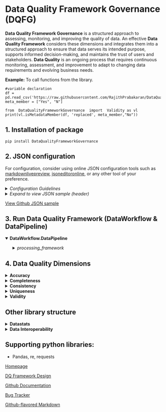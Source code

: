 
# Data Quality Framework Governance (DQFG)

**Data Quality Framework Governance** is a structured approach to assessing, monitoring, and improving the quality of data. An effective **Data Quality Framework** considers these dimensions and integrates them into a structured approach to ensure that data serves its intended purpose, supports informed decision-making, and maintains the trust of users and stakeholders. **Data Quality** is an ongoing process that requires continuous monitoring, assessment, and improvement to adapt to changing data requirements and evolving business needs.



**Example:** To call functions from the library.

	#variable declaration
	df = pd.read_csv('https://raw.githubusercontent.com/RajithPrabakaran/DataQualityFrameworkGovernance/main/Files/ecommerce_dataset.csv')
	meta_member = ["Yes", "N"]

	from  DataQualityFrameworkGovernance  import  Validity as vl
	print(vl.isMetadataMember(df, 'replaced', meta_member,"No"))

## 1. Installation of package
    pip install DataQualityFrameworkGovernance

## 2. JSON configuration

For configuration, consider using online JSON configuration tools such as [markdownlivepreview](https://markdownlivepreview.com), [jsoneditoronline](https://jsoneditoronline.org), or any other tool of your preference.


<details>
<summary><i>Configuration Guidelines</i></summary>

- Ensure that the **DataFrameDictionary** specifies the source for all required datasets in CSV format.
- In the **DataFunctionConfig** section, invoke functions from the library.
- Use the **enabled** parameter, which can be set to True or False, to guide the framework on enabling or disabling specific functionalities.
- Specify the **function_path** to indicate the function name and its path for a particular activity.
- In the **parameters** field, provide the necessary parameters for the function, ensuring that the passed parameters align with the function's expected parameters.
- The **calculate** parameter is crucial; set it to "Yes" to generate a data quality assessment report. While optional in cloud environments, it is recommended to set it to "Yes" for summarizing the data quality assessment report.
- The first parameter in **DataFunctionConfig**, *user_info*, *comments*, etc., is developer comments.

Consider these points during the configuration of the JSON file.

</details>

<details>
<summary><i>Expand to view JSON sample (header)</i></summary>

    {
    "DataFrameDictionary": 
    {
        "data1": {"enabled": true,"data_path": "https://raw.githubusercontent.com/RajithPrabakaran/DataQualityFrameworkGovernance/main/Files/data1.csv"},
        "ecomm_data": {"enabled": true,"data_path": "https://raw.githubusercontent.com/RajithPrabakaran/DataQualityFrameworkGovernance/main/Files/ecommerce_dataset.csv"}
    },

    "DataFunctionConfig":
    [
        {
            "user_info":"Identifying completeness in a column - this line is user remark [OPTIONAL]",
            "enabled": true,
            "function_path": "DataQualityFrameworkGovernance.Completeness.missing_values_in_column",
            "parameters": [{
                "enabled": true,
                "df":"ecomm_data",
                "columnname":"address2",
                "calculate":"Yes"
                }]
        },
        {
            "Comments":"Important: Array list to be called without double quotes outside array list",
            "enabled": true,
            "function_path": "DataQualityFrameworkGovernance.Validity.isMetadataMember",
            "parameters": [{
                "enabled": true,
                "df":"ecomm_data",
                "column_name_to_look":"replaced",
                "array_list":["Yes", "N"],
                "calculate":"Yes"
                }]
        }
    ]
    }

</details>

[View Github JSON sample](https://github.com/RajithPrabakaran/DataQualityFrameworkGovernance/blob/main/Files/dq_pipeline_config.json)

## 3. Run Data Quality Framework (DataWorkflow & DataPipeline)

<details open>
<summary><b>DataWorkflow.DataPipeline</b></summary>

<ul>

<details>
<summary><i>processing_framework</i></summary>

User configures **DataframeDictionary** and **DataFunctionConfig** in JSON file, based on the JSON file, data pipeline tasks will be performed in  processing framework.

	from DataQualityFrameworkGovernance.DataWorkflow import DataPipeline as dp
	
	json_config_file = 'https://raw.githubusercontent.com/RajithPrabakaran/DataQualityFrameworkGovernance/main/Files/dq_pipeline_config.json'
	#output_csv = 'full path of system location to save the output / result - [OPTIONAL, if the result to be saved in a CSV file]'
	
	print(dp.processing_framework(json_config_file))

*The output_csv parameter is optional in 'processing_framework' function, and if specified, the result will be saved **exclusively in CSV file format.** Please provide the full path, including the desired CSV file name, for saving the output.*

*Refer [DataWorkflow](https://github.com/RajithPrabakaran/DataQualityFrameworkGovernance/blob/main/DataQualityFrameworkGovernance.png)*, *[Pre-configured Json](https://raw.githubusercontent.com/RajithPrabakaran/DataQualityFrameworkGovernance/main/Files/dq_pipeline_config.json)*


<details>
<summary><i>View result</i></summary>

|DateTime|DQ#|Dataset_name|DQ_Dimension|DQ_Rule/Function_name|Error_in_JSON|Error log|DQ_Rule/Function_description|DQ_Valid_count|DQ_Invalid_count|DQ_Total_count|DQ_Valid%|DQ_Invalid%|DQ_Flag_Inclusion|Data_enabled|Function_enabled|Parameter_enabled|Source|
|--|--|--|--|--|--|--|--|--|--|--|--|--|--|--|--|--|--|
|2023-12-23 11:44:13.324231|DQFGCP02|ecomm_data|Completeness|DataQualityFrameworkGovernance.Completeness.missing_values_in_column|No|No error in JSON config|"Parameter: df: 'ecomm_data', columnname: 'address2', calculate: 'Yes'"|7|43|50|14.000000000000002|86.0|Y|True|True|True|https://raw.githubusercontent.com/RajithPrabakaran/DataQualityFrameworkGovernance/main/Files/ecommerce_dataset.csv|
|2023-12-23 11:44:13.339754|DQFGCP01|ecomm_data|Completeness|DataQualityFrameworkGovernance.Completeness.missing_values_in_dataset|No|No error in JSON config|"Parameter: df: 'ecomm_data', calculate: 'Yes'"|770|80|50|90.58823529411765|9.411764705882353|Y|True|True|True|https://raw.githubusercontent.com/RajithPrabakaran/DataQualityFrameworkGovernance/main/Files/ecommerce_dataset.csv|
|2023-12-23 11:44:13.361530|DQFGAC01|ecomm_data|Accuracy|DataQualityFrameworkGovernance.Accuracy.accuracy_tolerance_numeric|No|No error in JSON config|"Parameter: df: 'ecomm_data', base_column: 'actual_price', lookup_column: 'discounted_price', tolerance_percentage: '0', calculate: 'Yes'"|0|50|50|0.0|100.0|Y|True|True|True|https://raw.githubusercontent.com/RajithPrabakaran/DataQualityFrameworkGovernance/main/Files/ecommerce_dataset.csv|
|2023-12-23 11:44:13.379107|DQFGAC02|ecomm_data|Accuracy|DataQualityFrameworkGovernance.Accuracy.accurate_number_range|No|No error in JSON config|"Parameter: df: 'ecomm_data', range_column_name: 'actual_price', lower_bound: '1', upper_bound: '1000', calculate: 'Yes'"|50|0|50|100.0|0.0|Y|True|True|True|https://raw.githubusercontent.com/RajithPrabakaran/DataQualityFrameworkGovernance/main/Files/ecommerce_dataset.csv|
|2023-12-23 11:44:13.395435|DQFGAC03|ecomm_data|Accuracy|DataQualityFrameworkGovernance.Accuracy.accurate_datetime_range|No|No error in JSON config|"Parameter: df: 'ecomm_data', range_column_name: 'purchase_datetime', from_date: '2023-05-01', to_date: '2023-05-28', date_format: '%Y-%m-%d', calculate: 'Yes'"|22|28|50|44.0|56.00000000000001|Y|True|True|True|https://raw.githubusercontent.com/RajithPrabakaran/DataQualityFrameworkGovernance/main/Files/ecommerce_dataset.csv|
</details>

</details>
</ul>
</details>

## 4. Data Quality Dimensions

<details>
<summary><b>Accuracy</b></summary>

<ul>

<details>
<summary><i>accuracy_tolerance_numeric</i></summary>

Calculating data quality accuracy of a set of values (base values) by comparing them to a known correct value (lookup value) by setting a user-defined tolerance percentage, applicable for numeric values.

	from  DataQualityFrameworkGovernance  import  Accuracy as ac
	print(ac.accuracy_tolerance_numeric(dataframe, 'base_column', 'lookup_column', tolerance_percentage))

</details>

<details>
<summary><i>accurate_number_range</i></summary>

Number range ensures that data values are accurate and conform to expected values or constraints. It is applicable to a variety of contexts, including exam scores, weather conditions, pricing, stock prices, age, income, speed limits for vehicles, water levels, and numerous other scenarios.

	from  DataQualityFrameworkGovernance  import  Accuracy as ac
	print(ac.accurate_number_range(dataframe, 'range_column_name', lower_bound, upper_bound))

	Example:
	print(ac.accurate_number_range(df, 'Age', 4, 12))
	(Output will extract the age between 4(lower bound) and 12 (upper bound) from column 'Age' in the dataset 'df')

</details>

<details>
<summary><i>accurate_datetime_range</i></summary>

The datetime range filter guarantees the accuracy and adherence of data values to predetermined criteria or constraints. It is applicable to a variety of contexts, including capturing outliers in date of birth, age and many more.

	from  DataQualityFrameworkGovernance  import  Accuracy as ac
	print(ac.accurate_datetime_range(Dataframe, 'range_column_name', 'from_date', 'to_date', 'date_format'))

	Example:
	print(ac.accurate_datetime_range(df, 'Date', '2023-01-15', '2023-03-01', '%Y-%m-%d'))

**Important**: Specify date format in *'%Y-%m-%d %H:%M:%S.%f'*  ***(It can be specified in any format aligned to source date format).***

</details>

</ul>
</details>

<details>
<summary><b>Completeness</b></summary>

<ul>

<details>
<summary><i>missing_values_in_column</i></summary>

Summary of missing values in each column.

	from  DataQualityFrameworkGovernance  import  Completeness as cp
	print(cp.missing_values_in_column(dataframe))

</details>

<details>
<summary><i>missing_values_in_dataset</i></summary>

Summary of missing values in a dataset.

	from  DataQualityFrameworkGovernance  import  Completeness as cp
	print(cp.missing_values_in_dataset(dataframe))

</details>

</ul>
</details>

<details>
<summary><b>Consistency</b></summary>

<ul>

<details>
<summary><i>start_end_date_consistency</i></summary>

If data in two columns is consistent, check if the "Start Date" and "End Date" column are in the correct chronological order. 

	from  DataQualityFrameworkGovernance  import  Consistency as ct
	#print(ct.start_end_date_consistency(dataframe, 'start_date_column_name', 'end_date_column_name', date_format))
	
	df = pd.read_csv('https://raw.githubusercontent.com/RajithPrabakaran/DataQualityFrameworkGovernance/main/Files/ecommerce_dataset.csv')
	print(ct.start_end_date_consistency(df, 'purchase_datetime', 'refund_date','%Y-%m-%d %H:%M:%S'))

**Important**: Specify date format in *'%Y-%m-%d %H:%M:%S.%f'*  ***(It can be specified in any format aligned to source date format).***

</details>

</ul>
</details>
  

<details>
<summary><b>Uniqueness</b></summary>

<ul>

<details>
<summary><i>duplicate_rows</i></summary>

Identify and display **duplicate** rows in a dataset. 

  
	from  DataQualityFrameworkGovernance  import  Uniqueness as uq
	print(uq.duplicate_rows(dataframe))

</details>

<details>
<summary><i>unique_column_values</i></summary>

Display **unique column values** in a dataset. 

	from  DataQualityFrameworkGovernance  import  Uniqueness as uq
	print(uq.unique_column_values(dataframe, 'column_name'))

</details>

</ul>
</details>


<details>
<summary><b>Validity</b></summary>

<ul>

<details>
<summary><i>validate_age</i></summary>

Validate age based on the criteria in a dataset. 

  	from  DataQualityFrameworkGovernance  import  Validity as vl
	print(vl.validate_age(dataframe, 'age_column', min_age, max_age))

</details>

<details>
<summary><i>vaild_email_pattern</i></summary>

Validating accuracy of email addresses in a dataset by verifying that they follow a valid email format.

	from  DataQualityFrameworkGovernance  import  Validity as vl
	print(vl.valid_email_pattern(dataframe,'email_column_name'))

</details>

<details>
<summary><i>isMetadataMember</i></summary>

If all values in a given array list are present in a specific column of a dataset then it provides a status message indicating whether all names are found or not. **Array values must be within square brackets.**
    
    #Examples
    #array list = ["Tom", "Jerry", "Donald"] - Text
	#array list = [10, 20, 30] - Numeric
	#array list = [True, False] - Boolean
	#array list = [0, 1] - Flag

	from  DataQualityFrameworkGovernance  import  Validity as vl
	df = pd.read_csv('https://raw.githubusercontent.com/RajithPrabakaran/DataQualityFrameworkGovernance/main/Files/ecommerce_dataset.csv')
	meta_member = ["Yes", "N"]
	
	print(vl.isMetadataMember(df, 'replaced', meta_member,"No"))
	#print(vl.isMetadataMember(dataframe, 'column_name_to_look', [array_list]))
	#Parameter 'No' is optional to enable and disable calculation


</details>

<details>
<summary><i>is_column_numeric</i></summary>

 Examines each value in a **column** and appends a new column to the existing column, indicating whether the column is numeric.

	from  DataQualityFrameworkGovernance  import  Validity as vl
	df = pd.read_csv('https://raw.githubusercontent.com/RajithPrabakaran/DataQualityFrameworkGovernance/main/Files/ecommerce_dataset.csv')
    print(vl.is_column_numeric(df, 'actual_price'))
	
	#print(vl.is_column_numeric(dataframe, 'column_name'))

</details>

<details>
<summary><i>contains_number_in_column</i></summary>

 Examines each value in a **column** and appends a new column to the existing column, indicating whether the values contains numeric.

	from  DataQualityFrameworkGovernance  import  Validity as vl
	df = pd.read_csv('https://raw.githubusercontent.com/RajithPrabakaran/DataQualityFrameworkGovernance/main/Files/ecommerce_dataset.csv')
    print(vl.contains_number_in_column(df, 'product_name'))
	
	#print(vl.contains_number_in_column(dataframe, 'column_name'))

</details>

<details>
<summary><i>is_number_in_dataset</i></summary>

Examines each value in a **dataset** and appends a new column for each existing column, indicating whether the values are numeric.

	from  DataQualityFrameworkGovernance  import  Validity as vl
	print(vl.is_number_in_dataset(dataframe))

	#Example for specific column selection
	is_number_in_dataset(dataframe[['column1','column7']])

</details>

<details>
<summary><i>textonly_in_column</i></summary>

 Examines each value in a **column** and appends a new column to the existing column, indicating whether the values are text. **Result would be false, if text or string contains number.**

	from  DataQualityFrameworkGovernance  import  Validity as vl
	df = pd.read_csv('https://raw.githubusercontent.com/RajithPrabakaran/DataQualityFrameworkGovernance/main/Files/ecommerce_dataset.csv')
    print(vl.textonly_in_column(df,'product_description'))

	#print(vl.textonly_in_column(dataframe, 'column_name'))

</details>

<details>
<summary><i>is_text_in_dataset</i></summary>

Examines each value in a **dataset** and appends a new column for each existing column, indicating whether the values are text. **Result would be false, if text or string contains number.**

	from  DataQualityFrameworkGovernance  import  Validity as vl
	print(vl.is_text_in_dataset(dataframe))

	#Example for specific column selection
	is_text_in_dataset(dataframe[['column1','column7']])

</details>

<details>
<summary><i>is_date_in_column</i></summary>

 Examines each value in a **column** and appends a new column to the existing column, indicating whether the values are in date time, in a speciifed format.

	from  DataQualityFrameworkGovernance  import  Validity as vl
	print(vl.is_date_in_column(dataframe,'column_name', date_format))

**Important**: Specify date format in *'%Y-%m-%d %H:%M:%S.%f'*  ***(It can be specified in any format aligned to source date format).***

</details>

<details>
<summary><i>is_date_in_dataset</i></summary>

 Examines each value in a **dataset** and appends a new column for each existing column, indicating whether the values are in date time, in a speciifed format.

	from  DataQualityFrameworkGovernance  import  Validity as vl
	df = pd.read_csv('https://raw.githubusercontent.com/RajithPrabakaran/DataQualityFrameworkGovernance/main/Files/ecommerce_dataset.csv')
	print(vl.is_date_in_dataset(df,'%Y-%m-%d %H:%M:%S'))

    #print(vl.is_date_in_dataset(df[['purchase_datetime','product_name']],'%Y-%m-%d %H:%M:%S'))
	#print(vl.is_date_in_dataset(dataframe, date_format))

	#Example for specific column selection
	is_date_in_dataset(dataframe[['column1','column7']], date_format='%Y-%m-%d')

**Important**: Specify date format in *'%Y-%m-%d %H:%M:%S.%f'*  ***(It can be specified in any format aligned to source date format).***

</details>

</details>


</ul>
</details>

</ul>
</details>

## Other library structure
<details>
<summary><b>Datastats</b></summary>

<ul>

<details>
<summary><i>count_rows</i></summary>

Count the number of rows in a DataFrame. 
  
  	from  DataQualityFrameworkGovernance  import  Datastats as ds
	print(ds.count_rows(dataframe))

</details>

<details>
<summary><i>count_columns</i></summary>

Count the number of columns in a DataFrame. 

    
  	from  DataQualityFrameworkGovernance  import  Datastats as ds
	print(ds.count_columns(dataframe))

</details>

<details>
<summary><i>count_dataset</i></summary>

Count the number of rows & columns in a DataFrame. 
    
  	from  DataQualityFrameworkGovernance  import  Datastats as ds
	print(ds.count_dataset(dataframe))

</details>

<details>
<summary><i>limit_max_length</i></summary>

 Limits the maximum length of a string to specific length. Example, when applied to the input string 'ABCDEFGH', the function returns 'ABCDE', effectively truncating the original string to the first 5 characters.
    
  	from  DataQualityFrameworkGovernance  import  Datastats as ds
	print(ds.limit_max_length(dataframe, column_name, start_length, length))

	#Example: 'ABCDEFGH' input string returns 'ABCDE'
	print(limit_max_length(df,'column_name',0,5))

</details>

</ul>
</details>


<details>
<summary><b>Data Interoperability</b></summary>

<ul>

<details>
<summary><i>data_migration_reconciliation</i></summary>

**Data migration reconciliation** is a crucial step in ensuring the accuracy and integrity of data transfer between a source and target system. The process involves comparison of the source and target data to identify any disparities. If the columns in both datasets differ, the process returns an ouput to align the source and target dataset. 

**Output of column name mismatch**
| Column | MatchStatus | TableLocation |
|--|--|--|
| Department | Unmatched | Source |
| Departmentt | Unmatched | Target |
| EmployeeID | Matched | NotApplicable |

After structural alignment is confirmed, a comprehensive check is performed by comparing the content of each column. Any inconsistencies between the source and target data are flagged as mismatches. This includes the identification of specific 'column name(s)' where discrepancies occur, 'row number or position' and 'mismatched records' in both the source and target datasets. This comprehensive reporting ensures that discrepancies can be easily located and addressed, promoting data accuracy and the successful completion of the migration process.

  	from  DataQualityFrameworkGovernance  import  Interoperability as io
	print(io.data_migration_reconciliation(source_dataframe, target_dataframe))

	#Example of saving source and target dataframe from csv file

	import pandas as pd
	source_dataframe = pd.read_csv('source_data.csv')
	target_dataframe = pd.read_csv('target_data.csv')

**Result**
| Column | Row no. / Position |Source Data |Target Data |
|--|--|--|--|
| Column name | 2 | 33 | 3 |
| Column name | 289 | Donald Trump | Donald Duck |  

</details>

<details>
<summary><i>data_integration_reconciliation</i></summary>

**Data integration reconciliation** involves combining data from different sources into a unified view. This function compares two datasets, source_dataset and target_dataset, based on a unique identifier, ID. It checks for disparities in each column, cell by cell, between the two datasets. For each mismatch, it identifies the specific column and provides a status of "Matched" or "Mismatched." If the columns in both datasets differ, the process returns an ouput to align the source and target dataset. 

**Example output of column name mismatch**
| Column | MatchStatus | TableLocation |
|--|--|--|
| Department | Unmatched | Source |
| Departmentt | Unmatched | Target |
| EmployeeID | Matched | NotApplicable |

After structural alignment is confirmed, a comprehensive check is performed by comparing the content of each column. Any inconsistencies between the source and target data are flagged as mismatches.

**Parameters:**

**source_dataset:** The source dataset, a DataFrame containing the data to be compared.
**target_dataset:** The target dataset, a DataFrame containing the data to be compared against the source dataset
**ID**: A unique identifier column present in both datasets, used to match rows between the two datasets.

**Return Value:**

**status:** A string indicating the overall comparison status, either "Matched" or "Mismatched."
**mismatched_columns:** A list of columns that have mismatches between the two datasets.

	import pandas as pd
  	from  DataQualityFrameworkGovernance  import  Interoperability as io

	source_dataset = pd.DataFrame({
		'Ordinal': [54, 55, 56, 57],
		'Name': ['Theresa May','Boris Johnson', 'Liz Truss', 'Rishi Sunak'],
		'Monarch': ['Elizabeth II', 'Elizabeth II', 'Elizabeth II & Charles III', 'Charles III']
		})

	target_dataset = pd.DataFrame({
		'Ordinal': [55, 56, 57],
		'Name': ['Boris Johnson', 'Liz Truss', 'Rishi Sunak'],
		'Monarch': ['Elizabeth II', 'Elizabeth II', 'Charles III']
		})

	comparison_results = io.data_integration_reconciliation(source_dataset, target_dataset, 'Ordinal')
	print(comparison_results)


**Result**
| Ordinal | Status | Mismatched_Columns | MergeStatus | Name_source | Name_target | Monarch_source | Monarch_target |
|--|--|--|--|--|--|--|--|
|54|Mismatch|Name, Monarch|left_only|Theresa May|NaN|Elizabeth II|NaN|
|56|Mismatch|Monarch|both| Liz Truss| Liz Truss|Elizabeth II & Charles III|Elizabeth II|
|55|Match|None|both|Boris Johnson|Boris Johnson|Elizabeth II|Elizabeth II|
|57|Match|None|both|Rishi Sunak|Rishi Sunak|Charles III|Charles III|

</details>

<details>
<summary><i>data_consolidation</i></summary>

**Data consolidation** is a process of combining information from multiple datasets to create a unified dataset. This function with three parameters – dataset1, dataset2, and a parameter to determine consolidation direction (0 for rows ,1 for columns), users can choose between consolidating data by rows or columns.

**Compile by Rows (0):**

When choosing compile=0, the function will stack the datasets vertically, effectively appending the rows of dataset2 beneath the rows of dataset1.

**Compile by Columns (1):**

Alternatively, selecting compile=1 will concatenate the datasets side by side, merging columns from dataset2 to the right of those from dataset1.

  	from  DataQualityFrameworkGovernance  import  Interoperability as io

	CompileByColumns = io.data_consolidation(df1, df2,1)
	CompileByRows = io.data_consolidation(df1, df2,0)

</details>

</ul>
</details> 

## Supporting python libraries:
  

- Pandas, re, requests

[Homepage](https://github.com/RajithPrabakaran/DataQualityFrameworkGovernance)

[DQ Framework Design](https://github.com/RajithPrabakaran/DataQualityFrameworkGovernance/blob/main/DataQualityFrameworkGovernance.png)

[Github Documentation](https://github.com/RajithPrabakaran/DataQualityFrameworkGovernance)

[Bug Tracker](https://github.com/RajithPrabakaran/DataQualityFrameworkGovernance/issues) 

[Github-flavored Markdown](https://guides.github.com/features/mastering-markdown/)
